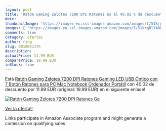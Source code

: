 ```yaml
---
layout: post
title: 'Ratón Gaming Zelotes 7200 DPI Ratones Ga al 40.02 % de descuento'
date: 
thumbnailImage: 'https://images-eu.ssl-images-amazon.com/images/I/51krgDllADL._SL200_.jpg'
images: [ 'https://images-eu.ssl-images-amazon.com/images/I/51krgDllADL._SL200_.jpg' ]
comments: true
category: ofertas
author: ring
slug: B010B4117K
description:
actualPrice: 11.99 EUR
comparePrice: 19.99 EUR
inStock: true
---
```


Está [Ratón Gaming Zelotes 7200 DPI Ratones Gaming  LED USB Óptico con 7 Botón Ratones para PC Mac Notebook Ordenador Portátil](https://www.amazon.es/dp/B010B4117K/?tag=tolees-21) con 40.02 de descuento por 11.99 EUR (original: 19.99 EUR) en el siguiente enlace!

[![Ratón Gaming Zelotes 7200 DPI Ratones Ga](https://images-eu.ssl-images-amazon.com/images/I/51krgDllADL._SL200_.jpg)](https://www.amazon.es/dp/B010B4117K/?tag=tolees-21)

[Ver la oferta!!](https://www.amazon.es/dp/B010B4117K/?tag=tolees-21)

Links participate in Amazon Associate program and might generate a comission on qualifying sales


